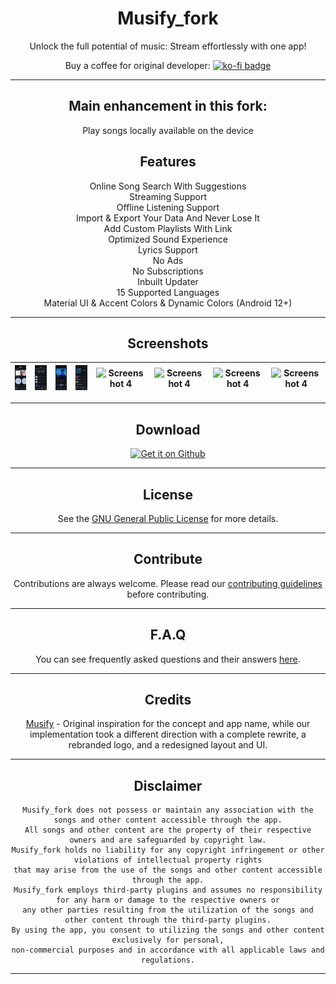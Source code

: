 <div align="center">
<!-- <img src="https://github.com/gokadzev/Musify/raw/master/repository_files/Musify-banner.png" width="100%"> -->

# Musify_fork

Unlock the full potential of music: Stream effortlessly with one app!

Buy a coffee for original developer:
<a href="https://ko-fi.com/gokadzev" target="_blank" title="ko-fi">
<img src="https://github.com/user-attachments/assets/1c204507-d124-4b34-878b-96c39c9bb3f8"  alt="ko-fi badge" style="width: 150px;">
</a>

---

## Main enhancement in this fork:

<center>

Play songs locally available on the device <br/>

</center>

## Features

<center>

Online Song Search With Suggestions <br/>
Streaming Support <br/>
Offline Listening Support <br/>
Import & Export Your Data And Never Lose It <br/>
Add Custom Playlists With Link <br/>
Optimized Sound Experience <br/>
Lyrics Support <br/>
No Ads <br/>
No Subscriptions <br/>
Inbuilt Updater <br/>
15 Supported Languages <br/>
Material UI & Accent Colors & Dynamic Colors (Android 12+) <br/>

</center>

---

## Screenshots

| ![Screenshot 1](https://raw.githubusercontent.com/Ruchan10/Musify_fork/master/fastlane/metadata/android/en-US/images/phoneScreenshots/01.jpg) | ![Screenshot 2](https://raw.githubusercontent.com/Ruchan10/Musify_fork/master/fastlane/metadata/android/en-US/images/phoneScreenshots/02.jpg) | ![Screenshot 3](https://raw.githubusercontent.com/Ruchan10/Musify_fork/master/fastlane/metadata/android/en-US/images/phoneScreenshots/03.jpg) | ![Screenshot 4](https://raw.githubusercontent.com/Ruchan10/Musify_fork/master/fastlane/metadata/android/en-US/images/phoneScreenshots/04.jpg) | ![Screenshot 4](https://raw.githubusercontent.com/Ruchan10/Musify_fork/master/fastlane/metadata/android/en-US/images/phoneScreenshots/00.jpg) | ![Screenshot 4](https://raw.githubusercontent.com/Ruchan10/Musify_fork/master/fastlane/metadata/android/en-US/images/phoneScreenshots/05.jpg) | ![Screenshot 4](https://raw.githubusercontent.com/Ruchan10/Musify_fork/master/fastlane/metadata/android/en-US/images/phoneScreenshots/06.jpg) | ![Screenshot 4](https://raw.githubusercontent.com/Ruchan10/Musify_fork/master/fastlane/metadata/android/en-US/images/phoneScreenshots/07.jpg) |
| --------------------------------------------------------------------------------------------------------------------------------------------- | --------------------------------------------------------------------------------------------------------------------------------------------- | --------------------------------------------------------------------------------------------------------------------------------------------- | --------------------------------------------------------------------------------------------------------------------------------------------- | --------------------------------------------------------------------------------------------------------------------------------------------- | --------------------------------------------------------------------------------------------------------------------------------------------- | --------------------------------------------------------------------------------------------------------------------------------------------- | --------------------------------------------------------------------------------------------------------------------------------------------- |

---

## Download

[<img src="https://github.com/gokadzev/Musify/raw/master/repository_files/get-it-on-github.png" alt="Get it on Github" height="80">](https://github.com/Ruchan10/Musify_fork/releases/latest)

<!-- [<img src="https://fdroid.gitlab.io/artwork/badge/get-it-on.png" alt="Get it on Fdroid" height="80">](https://f-droid.org/packages/com.gokadzev.musify.fdroid) -->

---

## License

See the [GNU General Public License](https://github.com/gokadzev/Musify/blob/master/LICENSE) for more details.

---

## Contribute

Contributions are always welcome. Please read our [contributing guidelines](https://github.com/gokadzev/Musify/blob/master/CONTRIBUTING.md) before contributing.

---

## F.A.Q

You can see frequently asked questions and their answers [here](https://github.com/gokadzev/Musify/discussions/340).

---

## Credits

[Musify](https://github.com/Harsh-23/Musify) - Original inspiration for the concept and app name, while our implementation took a different direction with a complete rewrite, a rebranded logo, and a redesigned layout and UI.

---

## Disclaimer

```
Musify_fork does not possess or maintain any association with the songs and other content accessible through the app.
All songs and other content are the property of their respective owners and are safeguarded by copyright law.
Musify_fork holds no liability for any copyright infringement or other violations of intellectual property rights
that may arise from the use of the songs and other content accessible through the app.
Musify_fork employs third-party plugins and assumes no responsibility for any harm or damage to the respective owners or
any other parties resulting from the utilization of the songs and other content through the third-party plugins.
By using the app, you consent to utilizing the songs and other content exclusively for personal,
non-commercial purposes and in accordance with all applicable laws and regulations.
```

---
